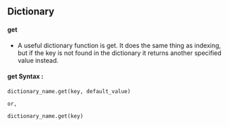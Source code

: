 ## Dictionary

#### get

- A useful dictionary function is get. It does the same thing as indexing, but if the key is not found in the dictionary it returns another specified value instead.

#### get Syntax :

    dictionary_name.get(key, default_value)

    or,

    dictionary_name.get(key)
